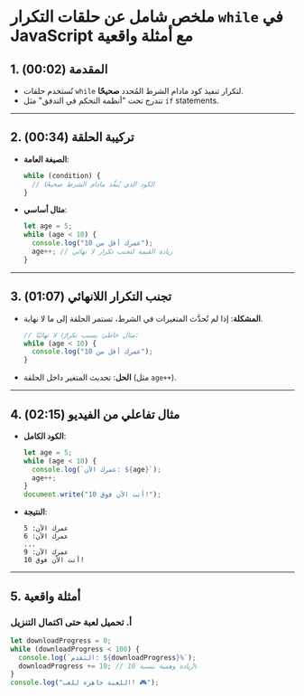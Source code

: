 # ملخص شامل عن حلقات التكرار `while` في JavaScript مع أمثلة واقعية

## 1. **المقدمة (00:02)**  
   - تُستخدم حلقات `while` لتكرار تنفيذ كود مادام الشرط المُحدد **صحيحًا**.
   - تندرج تحت "أنظمة التحكم في التدفق" مثل `if` statements.

---

## 2. **تركيبة الحلقة (00:34)**  
   - **الصيغة العامة**:
     ```javascript
     while (condition) {
       // الكود الذي يُنفَّذ مادام الشرط صحيحًا
     }
     ```
   - **مثال أساسي**:
     ```javascript
     let age = 5;
     while (age < 10) {
       console.log("عمرك أقل من 10");
       age++; // زيادة القيمة لتجنب تكرار لا نهائي
     }
     ```

---

## 3. **تجنب التكرار اللانهائي (01:07)**  
   - **المشكلة**: إذا لم تُحدَّث المتغيرات في الشرط، تستمر الحلقة إلى ما لا نهاية.  
     ```javascript
     // مثال خاطئ يسبب تكرارًا لا نهائيًا:
     while (age < 10) {
       console.log("عمرك أقل من 10");
     }
     ```
   - **الحل**: تحديث المتغير داخل الحلقة (مثل `age++`).

---

## 4. **مثال تفاعلي من الفيديو (02:15)**  
   - **الكود الكامل**:
     ```javascript
     let age = 5;
     while (age < 10) {
       console.log(`عمرك الآن: ${age}`);
       age++;
     }
     document.write("أنت الآن فوق 10!");
     ```
   - **النتيجة**:
     ```
     عمرك الآن: 5
     عمرك الآن: 6
     ...
     عمرك الآن: 9
     أنت الآن فوق 10!
     ```

---

## 5. **أمثلة واقعية**  

### أ. **تحميل لعبة حتى اكتمال التنزيل**
```javascript
let downloadProgress = 0;
while (downloadProgress < 100) {
  console.log(`التقدم: ${downloadProgress}%`);
  downloadProgress += 10; // زيادة وهمية بنسبة 10%
}
console.log("اللعبة جاهزة للعب! 🎮");